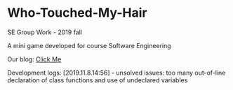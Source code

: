 # Who-Touched-My-Hair
<p>SE Group Work - 2019 fall</p>
A mini game developed for course Software Engineering</br>
<p>Our blog: <a href="http://soft.cs.tsinghua.edu.cn/blog/?q=node/3631">Click Me</a></p>

Development logs:
[2019.11.8.14:56] - unsolved issues: too many out-of-line declaration of class functions and use of undeclared variables
